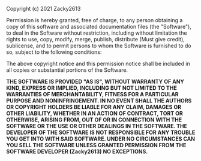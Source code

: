 Copyright (c) 2021 Zacky2613

Permission is hereby granted, free of charge, to any person obtaining a copy
of this software and associated documentation files (the "Software"), to deal
in the Software without restriction, including without limitation the rights
to use, copy, modify, merge, publish, distribute (Must give credit), sublicense, 
and to permit persons to whom the Software is furnished to do so, 
subject to the following conditions:

The above copyright notice and this permission notice shall be included in all
copies or substantial portions of the Software.

**THE SOFTWARE IS PROVIDED "AS IS", WITHOUT WARRANTY OF ANY KIND, EXPRESS OR
IMPLIED, INCLUDING BUT NOT LIMITED TO THE WARRANTIES OF MERCHANTABILITY,
FITNESS FOR A PARTICULAR PURPOSE AND NONINFRINGEMENT. IN NO EVENT SHALL THE
AUTHORS OR COPYRIGHT HOLDERS BE LIABLE FOR ANY CLAIM, DAMAGES OR OTHER
LIABILITY, WHETHER IN AN ACTION OF CONTRACT, TORT OR OTHERWISE, ARISING FROM,
OUT OF OR IN CONNECTION WITH THE SOFTWARE OR THE USE OR OTHER DEALINGS IN THE
SOFTWARE. THE DEVELOPER OF THE SOFTWARE IS NOT RESPONSIBLE FOR ANY TROUBLE
YOU GET INTO WITH SAID SOFTWARE. UNDER NO CIRCUMSTANCES CAN YOU SELL THE SOFTWARE 
UNLESS GRANTED PERMISSION FROM THE SOFTWARE DEVELOPER (Zacky2613) NO EXCEPTIONS.**
